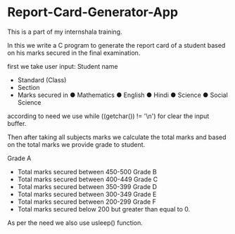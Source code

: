 # Report-Card-Generator-App


This is a part of my internshala training.

In this we write a C program to generate the report card of a student based on his marks
secured in the final examination. 


first we take user input:
Student name
- Standard (Class)
- Section
- Marks secured in
● Mathematics
● English
● Hindi
● Science
● Social Science


according to need we use while ((getchar()) != '\n') for clear the input buffer.


Then after taking all subjects marks we calculate the total marks and based on the total marks we provide grade to student.

Grade A
- Total marks secured between 450-500
Grade B
- Total marks secured between 400-449
Grade C
- Total marks secured between 350-399
Grade D
- Total marks secured between 300-349
Grade E
- Total marks secured between 200-299
Grade F
- Total marks secured below 200 but greater than equal to 0.



As per the need we also use usleep() function.







